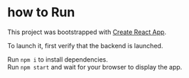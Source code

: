 # how to Run

This project was bootstrapped with [Create React App](https://github.com/facebook/create-react-app).

To launch it, first verify that the backend is launched.

Run ```npm i``` to install dependencies.  
Run `npm start` and wait for your browser to display the app.
